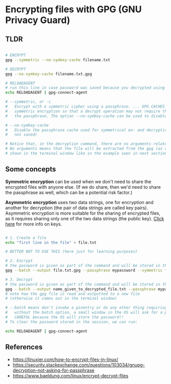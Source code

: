 # Encrypting files with GPG (GNU Privacy Guard)

## TLDR

```Bash

# ENCRYPT
gpg --symmetric --no-symkey-cache filename.txt

# DECRYPT
gpg --no-symkey-cache filename.txt.gpg

# RELOADAGENT
# run this line in case password was saved because you decrypted using only gpg filename.txt.gpg
echo RELOADAGENT | gpg-connect-agent 

# --symmetric, or -c
#   Encrypt with a symmetric cipher using a passphrase. ... GPG CACHES THE PASSPHRASE used for
#   symmetric encryption so that a decrypt operation may not require that the user needs to enter
#   the passphrase. The option --no-symkey-cache can be used to disable this feature. 

# --no-symkey-cache
#   Disable the passphrase cache used for symmetrical en- and decryption (necessary so password is
#   not saved)

# Notice that, in the decryption command, there are no arguments related to the decryption itself.
# No arguments means that the file will be extracted from the gpg (as opposed to contents being
# shown in the terminal window like in the example seen in next section).

```


<!-- ≈≈≈≈≈≈≈≈≈≈≈≈≈≈≈≈≈≈≈≈≈≈≈≈≈≈≈≈≈≈≈≈≈≈≈≈≈≈≈≈≈≈≈***≈≈≈≈≈≈≈≈≈≈≈≈≈≈≈≈≈≈≈≈≈≈≈≈≈≈≈≈≈≈≈≈≈≈≈≈≈≈≈≈≈≈≈≈≈ -->
## Some concepts

**Symmetric encryption** can be used when we don't need to share the encrypted files with anyone 
else. (If we do share, then we'd need to share the passphrase as well, which can be a potential risk
factor.)

**Asymmetric encryption** uses two data strings, one for encryption and another for decryption
(the pair of data strings are called key pairs). Asymmetric encryption is more suitable for the
sharing of encrypted files, as it requires sharing only one of the two data strings (the public
key). [Click here][link_1] for more info on keys.

```Bash

# 1. Create a file
echo "first line in the file" > file.txt

# BETTER NOT TO USE THIS (here just for learning purposes)

# 2. Encrypt
# the password is given as part of the command and will be stored in the terminal history!!
gpg --batch --output file.txt.gpg --passphrase mypassword --symmetric file.txt

# 3. Decrypt
# the password is given as part of the command and will be stored in the terminal history!!
gpg --batch --output name_given_to_decrypted_file.txt --passphrase mypassword --decrypt file.txt.gpg
# note how the gpg file is read and outputted to a new file 
# (otherwise it comes out in the terminal window)

# --batch means don't invoke a pinentry or do any other thing requiring human interaction.
#   without the batch option, a small window in the OS will ask for a password
#   CAREFUL because the OS will store the password!!
# To clear the password stored in the session, we can run:

echo RELOADAGENT | gpg-connect-agent

```


<!-- ≈≈≈≈≈≈≈≈≈≈≈≈≈≈≈≈≈≈≈≈≈≈≈≈≈≈≈≈≈≈≈≈≈≈≈≈≈≈≈≈≈≈≈≈≈≈≈≈≈≈≈≈≈≈≈≈≈≈≈≈≈≈≈≈≈≈≈≈≈≈≈≈≈≈≈≈≈≈≈≈≈≈≈≈≈≈≈≈≈≈≈ -->
## References

* https://linuxier.com/how-to-encrypt-files-in-linux/
* https://security.stackexchange.com/questions/103034/gnupg-decryption-not-asking-for-passphrase
* https://www.baeldung.com/linux/encrypt-decrypt-files

[link_1]: https://itsfoss.com/gpg-encrypt-files-basic/#step-2-generating-a-gpg-key
